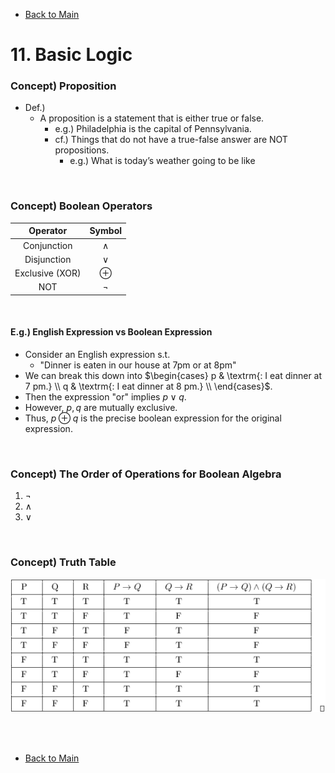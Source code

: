 - [Back to Main](../main.md)

# 11. Basic Logic
### Concept) Proposition
- Def.)
  - A proposition is a statement that is either true or false.
    - e.g.) Philadelphia is the capital of Pennsylvania.
    - cf.) Things that do not have a true-false answer are NOT propositions.
        - e.g.) What is today’s weather going to be like

<br>

### Concept) Boolean Operators
|Operator|Symbol|
|:-:|:-:|
|Conjunction|$`\wedge`$|
|Disjunction|$`\vee`$|
|Exclusive (XOR)|$`\oplus`$|
|NOT|$`\neg`$|

<br>

#### E.g.) English Expression vs Boolean Expression
- Consider an English expression s.t.
  - "Dinner is eaten in our house at 7pm or at 8pm"
- We can break this down into
  $`\begin{cases}
    p & \textrm{: I eat dinner at 7 pm.} \\
    q & \textrm{: I eat dinner at 8 pm.} \\
  \end{cases}`$.
- Then the expression "or" implies $`p \vee q`$.
- However, $`p, q`$ are mutually exclusive.
- Thus, $`p \oplus q`$ is the precise boolean expression for the original expression.

<br>

### Concept) The Order of Operations for Boolean Algebra
1. $`\neg`$
2. $`\wedge`$
3. $`\vee`$

<br>

### Concept) Truth Table
![](../Images/1101.png)



<br><br>

- [Back to Main](../main.md)